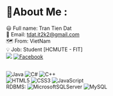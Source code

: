 # 💫About Me :
😃 Full name: Tran Tien Dat <br>
📧 Email: tdat.it2k2@gmail.com <br>
🗺️ From: VietNam <br>
💡 Job: Student [HCMUTE - FIT]<br>
![](https://github-readme-stats.vercel.app/api/top-langs/?username=tdatIT&theme=radical&hide_border=false&include_all_commits=false&count_private=false&layout=compact)
[![Facebook](https://img.shields.io/badge/Facebook-%231877F2.svg?logo=Facebook&logoColor=white)](https://facebook.com/https://www.facebook.com/Datonephu/) 

<br>![Java](https://img.shields.io/badge/java-%23ED8B00.svg?style=flat-square&logo=java&logoColor=white) ![C#](https://img.shields.io/badge/c%23-%23239120.svg?style=flat-square&logo=c-sharp&logoColor=white) ![C++](https://img.shields.io/badge/c++-%2300599C.svg?style=flat-square&logo=c%2B%2B&logoColor=white) 
<br>![HTML5](https://img.shields.io/badge/html5-%23E34F26.svg?style=flat-square&logo=html5&logoColor=white) ![CSS3](https://img.shields.io/badge/css3-%231572B6.svg?style=flat-square&logo=css3&logoColor=white) ![JavaScript](https://img.shields.io/badge/javascript-%23323330.svg?style=flat-square&logo=javascript&logoColor=%23F7DF1E)
<br>RDBMS: ![MicrosoftSQLServer](https://img.shields.io/badge/Microsoft%20SQL%20Sever-CC2927?style=flat-square&logo=microsoft%20sql%20server&logoColor=white) ![MySQL](https://img.shields.io/badge/mysql-%2300f.svg?style=flat-square&logo=mysql&logoColor=white)

